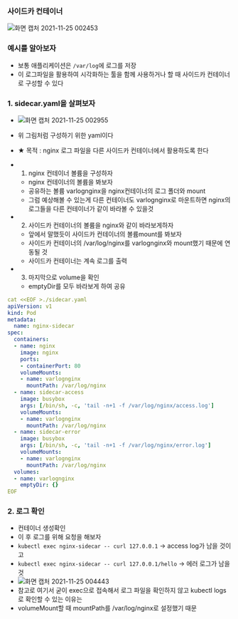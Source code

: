 ### 사이드카 컨테이너
![화면 캡처 2021-11-25 002453](https://user-images.githubusercontent.com/62214428/143266462-b5c780ea-ce65-42b2-a743-e559dc49e27c.png)


### 예시를 알아보자
- 보통 애플리케이션은 `/var/log`에 로그를 저장
- 이 로그파일을 활용하여 시각화하는 툴을 함께 사용하거나 할 때 사이드카 컨테이너로 구성할 수 있다


### 1. sidecar.yaml을 살펴보자
- ![화면 캡처 2021-11-25 002955](https://user-images.githubusercontent.com/62214428/143267359-f82debbb-bdd5-41b6-a8ef-3177ac007769.png)
- 위 그림처럼 구성하기 위한 yaml이다
- ★ 목적 : nginx 로그 파일을 다른 사이드카 컨테이너에서 활용하도록 한다


- 1. nginx 컨테이너 볼륨을 구성하자
   - nginx 컨테이너의 볼륨을 봐보자 
   - 공유하는 볼륨  varlognginx을 nginx컨테이너의 로그 폴더와 mount
   - 그럼 예상해볼 수 있는게 다른 컨테이너도 varlognginx로 마운트하면 nginx의 로그들을 다른 컨테이너가 같이 바라볼 수 있을것


- 2. 사이드카 컨테이너의 볼륨을 nginx와 같이 바라보게하자
   - 앞에서 말했듯이 사이드카 컨테이너의 볼륨mount를 봐보자
   - 사이드카 컨테이너의 /var/log/nginx를 varlognginx와 mount했기 때문에 연동될 것
   - 사이드카 컨테이너는 계속 로그를 출력

- 3. 마지막으로 volume을 확인
   - emptyDir를 모두 바라보게 하여 공유


```yaml
cat <<EOF >./sidecar.yaml
apiVersion: v1
kind: Pod
metadata:
  name: nginx-sidecar
spec:
  containers:
  - name: nginx
    image: nginx
    ports:
    - containerPort: 80
    volumeMounts:
    - name: varlognginx
      mountPath: /var/log/nginx
  - name: sidecar-access
    image: busybox
    args: [/bin/sh, -c, 'tail -n+1 -f /var/log/nginx/access.log']
    volumeMounts:
    - name: varlognginx
      mountPath: /var/log/nginx
  - name: sidecar-error
    image: busybox
    args: [/bin/sh, -c, 'tail -n+1 -f /var/log/nginx/error.log']
    volumeMounts:
    - name: varlognginx
      mountPath: /var/log/nginx
  volumes:
  - name: varlognginx
    emptyDir: {}
EOF
```

### 2. 로그 확인
- 컨테이너 생성확인
- 이 후 로그를 위해 요청을 해보자
- `kubectl exec nginx-sidecar -- curl 127.0.0.1` -> access log가 남을 것이고
- `kubectl exec nginx-sidecar -- curl 127.0.0.1/hello` -> 에러 로그가 남을 것
- ![화면 캡처 2021-11-25 004443](https://user-images.githubusercontent.com/62214428/143269980-2605efce-265d-4f36-bf8f-31bcf1284ccd.png)
- 참고로 여기서 굳이 exec으로 접속해서 로그 파일을 확인하지 않고 kubectl logs로 확인할 수 있는 이유는
- volumeMount할 때 mountPath를 /var/log/nginx로 설정했기 때문















